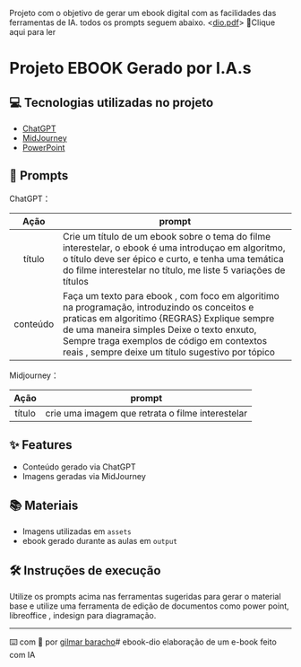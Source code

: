 Projeto com o objetivo de gerar um ebook digital com as facilidades das ferramentas de IA. todos os prompts
seguem abaixo.
<[dio.pdf](https://github.com/DEVGILMAR/ebook-dio/blob/d063cf4e96d1276d22e5a6b2d0a9e38baca90140/dio.pdf)> 📕Clique aqui para ler</a>

 

# Projeto EBOOK Gerado por I.A.s


 


## 💻 Tecnologias utilizadas no projeto

- [ChatGPT](https://chat.openai.com/) 
- [MidJourney](https://www.midjourney.com/app/)
- [PowerPoint](https://www.microsoft.com/en/microsoft-365/powerpoint)

## 🧠 Prompts


ChatGPT：

|   Ação   | prompt                                                                                                                                                                                                                                                                         |
| :------: | ------------------------------------------------------------------------------------------------------------------------------------------------------------------------------------------------------------------------------------------------------------------------------ |
|  título  | Crie um título de um ebook sobre o tema do filme interestelar, o ebook é uma introduçao em algoritmo, o título deve ser épico e curto, e tenha uma temática do filme interestelar no título, me liste 5 variações de títulos                                                        |
| conteúdo | Faça um texto para ebook , com foco em algoritimo na programação, introduzindo os conceitos e praticas em algoritimo {REGRAS} Explique sempre de uma maneira simples Deixe o texto enxuto, Sempre traga exemplos de código em contextos reais , sempre deixe um título sugestivo por tópico |


Midjourney：

|  Ação  | prompt                                                                                 |
| :----: | -------------------------------------------------------------------------------------- |
| título | crie uma imagem que retrata  o filme interestelar |

## ✨ Features

- Conteúdo gerado via ChatGPT
- Imagens geradas via MidJourney

## 📚 Materiais

- Imagens utilizadas em `assets`
- ebook gerado durante as aulas em `output`

## 🛠️ Instruções de execução

Utilize os prompts acima nas ferramentas sugeridas para gerar o material base e utilize uma ferramenta de edição de documentos como power point, libreoffice , indesign para diagramação.


---

⌨️ com 💜 por [gilmar baracho](https://github.com/DEVGILMAR)# ebook-dio
elaboração de um e-book feito com IA
